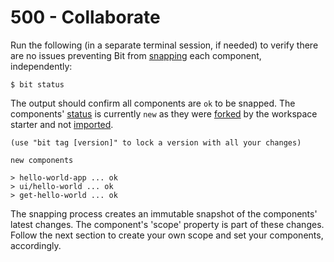# 500 - Collaborate

Run the following (in a separate terminal session, if needed) to verify there are no issues preventing Bit from [snapping](https://bit.dev/reference/components/snaps) each component, independently:

```
$ bit status
```

The output should confirm all components are ```ok``` to be snapped. The components' [status](https://bit.dev/reference/workspace/workspace-status) is currently ```new``` as they were [forked](https://bit.dev/docs/components/importing-components#forking-components) by the workspace starter and not [imported](https://bit.dev/getting-started/collaborate/importing-components#fork-a-component).

```
(use "bit tag [version]" to lock a version with all your changes)
 
new components 
 
> hello-world-app ... ok 
> ui/hello-world ... ok 
> get-hello-world ... ok
```

The snapping process creates an immutable snapshot of the components' latest changes. The component's 'scope' property is part of these changes. Follow the next section to create your own scope and set your components, accordingly.
